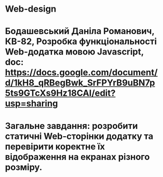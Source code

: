 # Web-design
# Бодашевський Даніла Романович, КВ-82, Розробка функціональності Web-додатка мовою Javascript, doc: https://docs.google.com/document/d/1kH8_qRBegBwk_SrFPYrB9uBN7p5ts9GTcXs9Hz18CAI/edit?usp=sharing
# Загальне завдання: розробити статичні Web-сторінки додатку та перевірити коректне їх відображення на екранах різного розміру.
